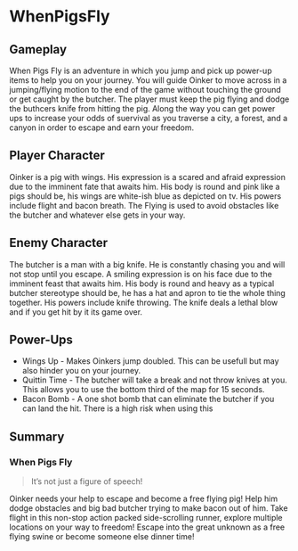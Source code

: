 # WhenPigsFly


## Gameplay

When Pigs Fly is an adventure in which you jump and pick up power-up items to help you on your journey. You will guide Oinker to move across in a jumping/flying motion to the end of the game without touching the ground or get caught by the butcher. The player must keep the pig flying and dodge the buthcers knife from hitting the pig. Along the way you can get power ups to increase your odds of suervival as you traverse a city, a forest, and a canyon in order to escape and earn your freedom.

## Player Character

Oinker is a pig with wings. His expression is a scared and afraid expression due to the imminent fate that awaits him. His body is round and pink like a pigs should be, his wings are white-ish blue as depicted on tv. His powers include flight and bacon breath. The Flying is used to avoid obstacles like the butcher and whatever else gets in your way. 


## Enemy Character

The butcher is a man with a big knife. He is constantly chasing you and will not stop until you escape. A smiling expression is on his face due to the imminent feast that awaits him. His body is round and heavy as a typical butcher stereotype should be, he has a hat and apron to tie the whole thing together. His powers include knife throwing. The knife deals a lethal blow and if you get hit by it its game over.


## Power-Ups 

- Wings Up - Makes Oinkers jump doubled. This can be usefull but may also hinder you on your journey.  
- Quittin Time - The butcher will take a break and not throw knives at you. This allows you to use the bottom third of the map for 15 seconds.
- Bacon Bomb - A one shot bomb that can eliminate the butcher if you can land the hit. There is a high risk when using this


## Summary

### When Pigs Fly
>It’s not just a figure of speech!

Oinker needs your help to escape and become a free flying pig! Help him dodge obstacles and big bad butcher trying to make bacon out of him. Take flight in this non-stop action packed side-scrolling runner, explore multiple locations on your way to freedom! Escape into the great unknown as a free flying swine or become someone else dinner time!
